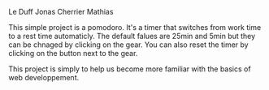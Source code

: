 Le Duff Jonas
Cherrier Mathias

This simple project is a pomodoro.
It's a timer that switches from work time to a rest time automaticly.
The default falues are 25min and 5min but they can be chnaged by clicking on the gear.
You can also reset the timer by clicking on the button next to the gear.

This project is simply to help us become more familiar with the basics of web developpement.